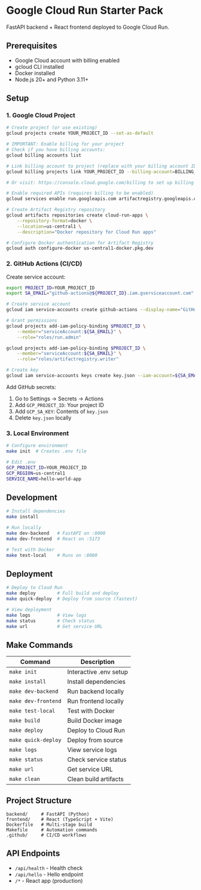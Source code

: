 # Google Cloud Run Starter Pack

FastAPI backend + React frontend deployed to Google Cloud Run.

## Prerequisites

- Google Cloud account with billing enabled
- gcloud CLI installed
- Docker installed  
- Node.js 20+ and Python 3.11+

## Setup

### 1. Google Cloud Project

```bash
# Create project (or use existing)
gcloud projects create YOUR_PROJECT_ID --set-as-default

# IMPORTANT: Enable billing for your project
# Check if you have billing accounts:
gcloud billing accounts list

# Link billing account to project (replace with your billing account ID):
gcloud billing projects link YOUR_PROJECT_ID --billing-account=BILLING_ACCOUNT_ID

# Or visit: https://console.cloud.google.com/billing to set up billing

# Enable required APIs (requires billing to be enabled)
gcloud services enable run.googleapis.com artifactregistry.googleapis.com cloudbuild.googleapis.com

# Create Artifact Registry repository
gcloud artifacts repositories create cloud-run-apps \
    --repository-format=docker \
    --location=us-central1 \
    --description="Docker repository for Cloud Run apps"

# Configure Docker authentication for Artifact Registry
gcloud auth configure-docker us-central1-docker.pkg.dev
```

### 2. GitHub Actions (CI/CD)

Create service account:
```bash
export PROJECT_ID=YOUR_PROJECT_ID
export SA_EMAIL="github-actions@${PROJECT_ID}.iam.gserviceaccount.com"

# Create service account
gcloud iam service-accounts create github-actions --display-name="GitHub Actions"

# Grant permissions
gcloud projects add-iam-policy-binding $PROJECT_ID \
    --member="serviceAccount:${SA_EMAIL}" \
    --role="roles/run.admin"

gcloud projects add-iam-policy-binding $PROJECT_ID \
    --member="serviceAccount:${SA_EMAIL}" \
    --role="roles/artifactregistry.writer"

# Create key
gcloud iam service-accounts keys create key.json --iam-account=${SA_EMAIL}
```

Add GitHub secrets:
1. Go to Settings → Secrets → Actions
2. Add `GCP_PROJECT_ID`: Your project ID
3. Add `GCP_SA_KEY`: Contents of `key.json`
4. Delete `key.json` locally

### 3. Local Environment

```bash
# Configure environment
make init  # Creates .env file

# Edit .env
GCP_PROJECT_ID=YOUR_PROJECT_ID
GCP_REGION=us-central1
SERVICE_NAME=hello-world-app
```

## Development

```bash
# Install dependencies
make install

# Run locally
make dev-backend   # FastAPI on :8000
make dev-frontend  # React on :5173

# Test with Docker
make test-local    # Runs on :8080
```

## Deployment

```bash
# Deploy to Cloud Run
make deploy        # Full build and deploy
make quick-deploy  # Deploy from source (fastest)

# View deployment
make logs          # View logs
make status        # Check status
make url           # Get service URL
```

## Make Commands

| Command | Description |
|---------|-------------|
| `make init` | Interactive .env setup |
| `make install` | Install dependencies |
| `make dev-backend` | Run backend locally |
| `make dev-frontend` | Run frontend locally |
| `make test-local` | Test with Docker |
| `make build` | Build Docker image |
| `make deploy` | Deploy to Cloud Run |
| `make quick-deploy` | Deploy from source |
| `make logs` | View service logs |
| `make status` | Check service status |
| `make url` | Get service URL |
| `make clean` | Clean build artifacts |

## Project Structure

```
backend/     # FastAPI (Python)
frontend/    # React (TypeScript + Vite)
Dockerfile   # Multi-stage build
Makefile     # Automation commands
.github/     # CI/CD workflows
```

## API Endpoints

- `/api/health` - Health check
- `/api/hello` - Hello endpoint
- `/*` - React app (production)